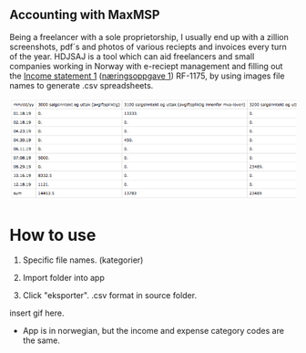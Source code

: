 ## Accounting with MaxMSP

Being a freelancer with a sole proprietorship, I usually end up with a zillion screenshots, pdf´s and photos of various reciepts and invoices every turn of the year. HDJSAJ is a tool which can aid freelancers and small companies working in Norway with e-reciept management and filling out the [Income statement 1](https://www.skatteetaten.no/en/forms/income-statement-1/) ([næringsoppgave 1](https://www.skatteetaten.no/skjema/naringsoppgave-1/)) RF-1175, by using images file names to generate .csv spreadsheets.

![income](/img/inntekt.png "Income spreadsheet preview")  

# How to use

1. Specific file names. (kategorier)

2. Import folder into app

3. Click "eksporter". .csv format in source folder. 


insert gif here.


* App is in norwegian, but the income and expense category codes are the same. 
